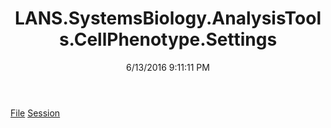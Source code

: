 ﻿---
title: LANS.SystemsBiology.AnalysisTools.CellPhenotype.Settings
date: 6/13/2016 9:11:11 PM
---

[File](T-LANS.SystemsBiology.AnalysisTools.CellPhenotype.Settings.File.html)
[Session](T-LANS.SystemsBiology.AnalysisTools.CellPhenotype.Settings.Session.html)
